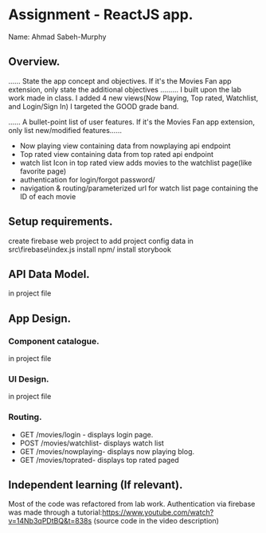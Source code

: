 # Assignment - ReactJS app.

Name: Ahmad Sabeh-Murphy

## Overview.

...... State the app concept and objectives. If it's the Movies Fan app extension, only state the additional objectives .........
I built upon the lab work made in class. 
I added 4 new views(Now Playing, Top rated, Watchlist, and Login/Sign In)
I targeted the GOOD grade band.

...... A bullet-point list of user features. If it's the Movies Fan app extension, only list new/modified features...... 
 
 + Now playing view containing data from nowplaying api endpoint
 + Top rated view containing data from top rated api endpoint
 + watch list Icon in top rated view adds movies to the watchlist page(like favorite page)
 + authentication for login/forgot password/
 + navigation & routing/parameterized url for watch list page containing the ID of each movie

## Setup requirements.

create firebase web project to add project config data in src\firebase\index.js
install npm/ install storybook

## API Data Model.

in project file

## App Design.

### Component catalogue.

in project file

### UI Design.

in project file

### Routing.



+ GET /movies/login - displays login page.
+ POST /movies/watchlist- displays watch list
+ GET /movies/nowplaying- displays now playing blog.
+ GET /movies/toprated- displays top rated paged

## Independent learning (If relevant).

Most of the code was refactored from lab work.
Authentication via firebase was made through a tutorial:https://www.youtube.com/watch?v=14Nb3qPDtBQ&t=838s
(source code in the video description)


